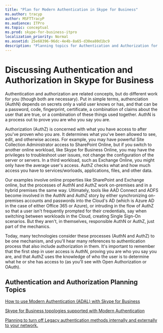 ```yaml
---
title: "Plan for Modern Authentication in Skype for Business"
ms.author: tracyp
author: MSFTTracyP
ms.audience: ITPro
ms.topic: conceptual
ms.prod: skype-for-business-itpro
localization_priority: Normal
ms.assetid: 25e68396-96dc-4e4b-8a65-d30ea80d1bc9
description: "Planning topics for Authentication and Authorization for Skype for Business Server, including integration with other products"
---
```


# Discussing Authentication and Authorization in Skype for Business

Authentication and authorization are related concepts, but do different work for you (though both are necessary). Put in simple terms, authenciation (AuthN) depends on secrets only a valid user knows or has, and that can be a password, code, fingerprint, certificate, a combination of claims about the user that are true, or a combination of these things used together. AuthN is a process out to prove you are who you say you are.

Authorization (AuthZ) is concerned with what you have access to after you've proven who you are. It determines what you've been allowed to see, edit, and otherwise access. For example, you may have powerful Site Collection Administrator access to SharePoint Online, but if you switch to another online workload, like Skype for Business Online, you may have the privileges to troubleshoot user issues, not change the configuration of the server or servers. In a third workload, such as Exchange Online, you might only have the average user's access. AuthZ checks what and how much access you have to services/worloads, applications, files, and other data.

Our examples involve online properties like SharePoint and Exchange online, but the processes of AuthN and AuthZ work on-premises and in a hybrid premises the same way. Ultimately, tools like AAD Connect and ADFS become involved in the AuthN and AuthZ story by either synchronizing on-premises accounts and passwords into the Cloud's AD (which is Azure AD in the case of either Office 365 or Azure), or intruding in the flow of AuthZ so that a user isn't frequently prompted for their credentials, say when switching between workloads in the Cloud, creating Single Sign-On scenarios. But they aren't, in themselves, responsible AuthN or AuthZ, just part of the mechanics.

Today, many technologies consider these processes (AuthN and AuthZ) to be one mechanism, and you'll hear many references to authentication process that also include authorization in them. It's important to remember that the first step in user access is AuthN, proving you are who you say you are, and that AuthZ uses the knowledge of who the user is to determine what he or she has access to (as you'll see with Open Authorization or OAuth).

  
## Authentication and Authorization Planning Topics

[How to use Modern Authentication (ADAL) with Skype for Business](plan-adal.md)

[Skype for Business topologies supported with Modern Authentication](topologies-supported.md)

[Planning to turn off Legacy authentication methods internally and externally to your network.](turn-on-modern-auth.md)

